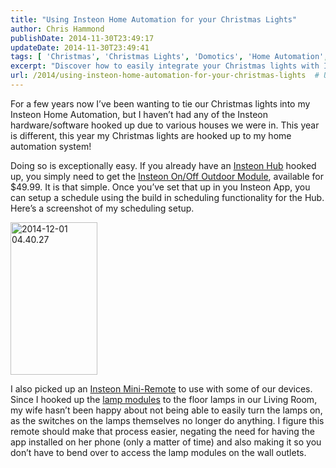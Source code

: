 ```yaml
---
title: "Using Insteon Home Automation for your Christmas Lights"
author: Chris Hammond
publishDate: 2014-11-30T23:49:17
updateDate: 2014-11-30T23:49:41
tags: [ 'Christmas', 'Christmas Lights', 'Domotics', 'Home Automation', 'Insteon', 'Lighting', 'Lights' ]
excerpt: "Discover how to easily integrate your Christmas lights with Insteon Home Automation using the Insteon On/Off Outdoor Module for just $49.99."
url: /2014/using-insteon-home-automation-for-your-christmas-lights  # Use the generated URL with year
---
```

<p>For a few years now I’ve been wanting to tie our Christmas lights into my Insteon Home Automation, but I haven’t had any of the Insteon hardware/software hooked up due to various houses we were in. This year is different, this year my Christmas lights are hooked up to my home automation system!</p> <p>Doing so is exceptionally easy. If you already have an <a href="https://cjh.am/insteonHub" target="_blank">Insteon Hub</a> hooked up, you simply need to get the <a href="https://cjh.am/insteonOutdoor" target="_blank">Insteon On/Off Outdoor Module</a>, available for $49.99. It is that simple. Once you’ve set that up in you Insteon App, you can setup a schedule using the build in scheduling functionality for the Hub. Here’s a screenshot of my scheduling setup.</p> <p><a href="/assets/images/PublishThumbnails/WindowsLiveWriter/usinginsteonhomeautomationforyourchristm_132ae/2014-12-01%2004.40.27_2.png" data-gallery><img title="2014-12-01 04.40.27" style="border-left-width: 0px; border-right-width: 0px; border-bottom-width: 0px; display: inline; border-top-width: 0px" border="0" alt="2014-12-01 04.40.27" src="/assets/images/PublishThumbnails//WindowsLiveWriter/UsingInsteonHomeAutomationforyourChristm_132AE/2014-12-01%2004.40.27_thumb.png" width="139" height="244"></a> </p> <p>I also picked up an <a href="https://cjh.am/insteonMiniRemote" target="_blank">Insteon Mini-Remote</a> to use with some of our devices. Since I hooked up the <a href="https://cjh.am/insteonLampModule" target="_blank">lamp modules</a> to the floor lamps in our Living Room, my wife hasn’t been happy about not being able to easily turn the lamps on, as the switches on the lamps themselves no longer do anything. I figure this remote should make that process easier, negating the need for having the app installed on her phone (only a matter of time) and also making it so you don’t have to bend over to access the lamp modules on the wall outlets.</p>

